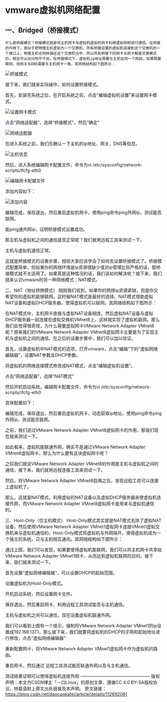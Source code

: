 # vmware虚拟机网络配置

## 一、Bridged（桥接模式）

```base
什么是桥接模式？桥接模式就是将主机网卡与虚拟机虚拟的网卡利用虚拟网桥进行通信。在桥接的作用下，类似于把物理主机虚拟为一个交换机，所有桥接设置的虚拟机连接到这个交换机的一个接口上，物理主机也同样插在这个交换机当中，所以所有桥接下的网卡与网卡都是交换模式的，相互可以访问而不干扰。在桥接模式下，虚拟机ip地址需要与主机在同一个网段，如果需要联网，则网关与DNS需要与主机网卡一致。其网络结构如下图所示：
```

![桥接模式](https://img-blog.csdn.net/20160408183817187)





接下来，我们就来实际操作，如何设置桥接模式。

首先，安装完系统之后，在开启系统之前，点击“编辑虚拟机设置”来设置网卡模式。

![设置网卡模式](https://img-blog.csdn.net/20160408184030522)

点击“网络适配器”，选择“桥接模式”，然后“确定”

![网络适配器](https://img-blog.csdn.net/20160408184101860)

在进入系统之前，我们先确认一下主机的ip地址、网关、DNS等信息。

![主机信息](https://img-blog.csdn.net/20160408184145064)

然后，进入系统编辑网卡配置文件，命令为vi /etc/sysconfig/network-scripts/ifcfg-eth0

![编辑网卡配置文件](https://img-blog.csdn.net/20160408184217080)

添加内容如下：

![添加内容](https://img-blog.csdn.net/20160408184254049)

编辑完成，保存退出，然后重启虚拟机网卡，使用ping命令ping外网ip，测试能否联网。



能ping通外网ip，证明桥接模式设置成功。

那主机与虚拟机之间的通信是否正常呢？我们就用远程工具来测试一下。



主机与虚拟机通信正常。

这就是桥接模式的设置步骤，相信大家应该学会了如何去设置桥接模式了。桥接模式配置简单，但如果你的网络环境是ip资源很缺少或对ip管理比较严格的话，那桥接模式就不太适用了。如果真是这种情况的话，我们该如何解决呢？接下来，我们就来认识vmware的另一种网络模式：NAT模式。

二、NAT（地址转换模式）
刚刚我们说到，如果你的网络ip资源紧缺，但是你又希望你的虚拟机能够联网，这时候NAT模式是最好的选择。NAT模式借助虚拟NAT设备和虚拟DHCP服务器，使得虚拟机可以联网。其网络结构如下图所示：



在NAT模式中，主机网卡直接与虚拟NAT设备相连，然后虚拟NAT设备与虚拟DHCP服务器一起连接在虚拟交换机VMnet8上，这样就实现了虚拟机联网。那么我们会觉得很奇怪，为什么需要虚拟网卡VMware Network Adapter VMnet8呢？原来我们的VMware Network Adapter VMnet8虚拟网卡主要是为了实现主机与虚拟机之间的通信。在之后的设置步骤中，我们可以加以验证。

首先，设置虚拟机中NAT模式的选项，打开vmware，点击“编辑”下的“虚拟网络编辑器”，设置NAT参数及DHCP参数。







将虚拟机的网络连接模式修改成NAT模式，点击“编辑虚拟机设置”。



点击“网络适配器”，选择“NAT模式”



然后开机启动系统，编辑网卡配置文件，命令为vi /etc/sysconfig/network-scripts/ifcfg-eth0



具体配置如下：



编辑完成，保存退出，然后重启虚拟机网卡，动态获取ip地址，使用ping命令ping外网ip，测试能否联网。



之前，我们说过VMware Network Adapter VMnet8虚拟网卡的作用，那我们现在就来测试一下。





如此看来，虚拟机能联通外网，确实不是通过VMware Network Adapter VMnet8虚拟网卡，那么为什么要有这块虚拟网卡呢？

之前我们就说VMware Network Adapter VMnet8的作用是主机与虚拟机之间的通信，接下来，我们就用远程连接工具来测试一下。



然后，将VMware Network Adapter VMnet8启用之后，发现远程工具可以连接上虚拟机了。

那么，这就是NAT模式，利用虚拟的NAT设备以及虚拟DHCP服务器来使虚拟机连接外网，而VMware Network Adapter VMnet8虚拟网卡是用来与虚拟机通信的。

三、Host-Only（仅主机模式）
Host-Only模式其实就是NAT模式去除了虚拟NAT设备，然后使用VMware Network Adapter VMnet1虚拟网卡连接VMnet1虚拟交换机来与虚拟机通信的，Host-Only模式将虚拟机与外网隔开，使得虚拟机成为一个独立的系统，只与主机相互通讯。其网络结构如下图所示：



通过上图，我们可以发现，如果要使得虚拟机能联网，我们可以将主机网卡共享给VMware Network Adapter VMnet1网卡，从而达到虚拟机联网的目的。接下来，我们就来测试一下。

首先设置“虚拟网络编辑器”，可以设置DHCP的起始范围。



设置虚拟机为Host-Only模式。



开机启动系统，然后设置网卡文件。



保存退出，然后重启网卡，利用远程工具测试能否与主机通信。



主机与虚拟机之间可以通信，现在设置虚拟机联通外网。



我们可以看到上图有一个提示，强制将VMware Network Adapter VMnet1的ip设置成192.168.137.1，那么接下来，我们就要将虚拟机的DHCP的子网和起始地址进行修改，点击“虚拟网络编辑器”



重新配置网卡，将VMware Network Adapter VMnet1虚拟网卡作为虚拟机的路由。



重启网卡，然后通过 远程工具测试能否联通外网以及与主机通信。



测试结果证明可以使得虚拟机连接外网
————————————————
版权声明：本文为CSDN博主「一口Linux」的原创文章，遵循CC 4.0 BY-SA版权协议，转载请附上原文出处链接及本声明。
原文链接：https://blog.csdn.net/daocaokafei/article/details/112692061